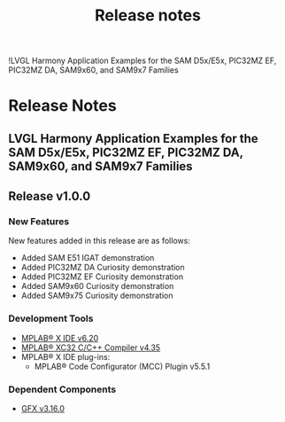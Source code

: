 ﻿---
title: Release notes
nav_order: 99
---

!LVGL Harmony Application Examples for the SAM D5x/E5x, PIC32MZ EF, PIC32MZ DA, SAM9x60, and SAM9x7 Families
# Release Notes

## LVGL Harmony Application Examples for the SAM D5x/E5x, PIC32MZ EF, PIC32MZ DA, SAM9x60, and SAM9x7 Families

## Release v1.0.0

### New Features

New features added in this release are as follows:

- Added SAM E51 IGAT demonstration
- Added PIC32MZ DA Curiosity demonstration
- Added PIC32MZ EF Curiosity demonstration
- Added SAM9x60 Curiosity demonstration
- Added SAM9x75 Curiosity demonstration

### Development Tools

- [MPLAB® X IDE v6.20](https://www.microchip.com/mplab/mplab-x-ide)
- [MPLAB® XC32 C/C++ Compiler v4.35](https://www.microchip.com/mplab/compilers)
- MPLAB® X IDE plug-ins:
    - MPLAB® Code Configurator (MCC) Plugin v5.5.1

### Dependent Components

* [GFX v3.16.0](https://github.com/Microchip-MPLAB-Harmony/gfx/releases/tag/v3.16.0)
